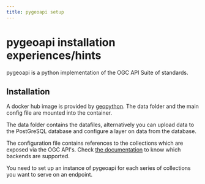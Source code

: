 ```yaml
---
title: pygeoapi setup
---
```


# pygeoapi installation experiences/hints

pygeoapi is a python implementation of the OGC API Suite of standards.

## Installation

A docker hub image is provided by [geopython](https://hub.docker.com/r/geopython/pygeoapi). 
The data folder and the main config file are mounted into the container.

The data folder contains the datafiles, alternatively you can upload data to the PostGreSQL database and configure a layer on data from the database.

The configuration file contains references to the collections which are exposed via the OGC API's. 
Check [the documentation](https://docs.pygeoapi.io/en/latest/data-publishing/index.html#providers-overview) to know which backends are supported.

You need to set up an instance of pygeoapi for each series of collections you want to serve on an endpoint.
